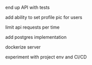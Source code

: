 end up API with tests

add ability to set profile pic for users

limit api requests per time

add postgres implementation

dockerize server

experiment with project env and CI/CD 